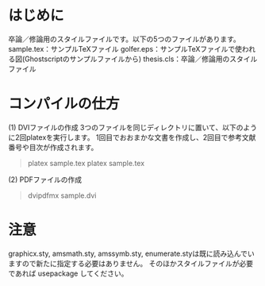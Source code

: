 # はじめに

卒論／修論用のスタイルファイルです。以下の5つのファイルがあります。
sample.tex：サンプルTeXファイル
golfer.eps：サンプルTeXファイルで使われる図(Ghostscriptのサンプルファイルから)
thesis.cls：卒論／修論用のスタイルファイル

# コンパイルの仕方

(1) DVIファイルの作成
3つのファイルを同じディレクトリに置いて、以下のように2回platexを実行します。
1回目でおおまかな文書を作成し、2回目で参考文献番号や目次が作成されます。
> platex sample.tex
> platex sample.tex

(2) PDFファイルの作成
> dvipdfmx sample.dvi

# 注意

graphicx.sty, amsmath.sty, amssymb.sty, enumerate.styは既に読み込んでいますので新たに指定する必要はありません。
そのほかスタイルファイルが必要であれば usepackage してください。
